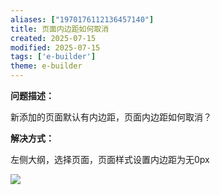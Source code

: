 ```yaml
---
aliases: ["1970176112136457140"]
title: 页面内边距如何取消
created: 2025-07-15
modified: 2025-07-15
tags: ['e-builder']
theme: e-builder
---
```


**问题描述：**

新添加的页面默认有内边距，页面内边距如何取消？

**解决方式：**

左侧大纲，选择页面，页面样式设置内边距为无0px

![](ad86cb7caeb5707c179d6e38f7697519.jpg)